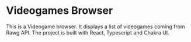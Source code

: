 # Videogames Browser

This is a Videogame browser. It displays a list of videogames coming from Rawg API.
The project is built with React, Typescript and Chakra UI. 
